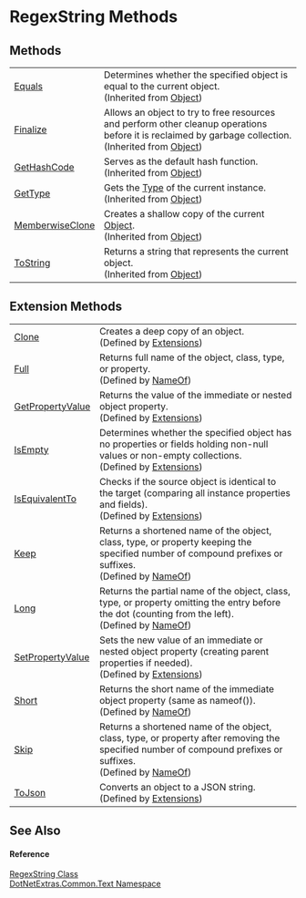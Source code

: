 # RegexString Methods




## Methods
<table>
<tr>
<td><a href="https://learn.microsoft.com/dotnet/api/system.object.equals#system-object-equals(system-object)" target="_blank" rel="noopener noreferrer">Equals</a></td>
<td>Determines whether the specified object is equal to the current object.<br />(Inherited from <a href="https://learn.microsoft.com/dotnet/api/system.object" target="_blank" rel="noopener noreferrer">Object</a>)</td></tr>
<tr>
<td><a href="https://learn.microsoft.com/dotnet/api/system.object.finalize" target="_blank" rel="noopener noreferrer">Finalize</a></td>
<td>Allows an object to try to free resources and perform other cleanup operations before it is reclaimed by garbage collection.<br />(Inherited from <a href="https://learn.microsoft.com/dotnet/api/system.object" target="_blank" rel="noopener noreferrer">Object</a>)</td></tr>
<tr>
<td><a href="https://learn.microsoft.com/dotnet/api/system.object.gethashcode" target="_blank" rel="noopener noreferrer">GetHashCode</a></td>
<td>Serves as the default hash function.<br />(Inherited from <a href="https://learn.microsoft.com/dotnet/api/system.object" target="_blank" rel="noopener noreferrer">Object</a>)</td></tr>
<tr>
<td><a href="https://learn.microsoft.com/dotnet/api/system.object.gettype" target="_blank" rel="noopener noreferrer">GetType</a></td>
<td>Gets the <a href="https://learn.microsoft.com/dotnet/api/system.type" target="_blank" rel="noopener noreferrer">Type</a> of the current instance.<br />(Inherited from <a href="https://learn.microsoft.com/dotnet/api/system.object" target="_blank" rel="noopener noreferrer">Object</a>)</td></tr>
<tr>
<td><a href="https://learn.microsoft.com/dotnet/api/system.object.memberwiseclone" target="_blank" rel="noopener noreferrer">MemberwiseClone</a></td>
<td>Creates a shallow copy of the current <a href="https://learn.microsoft.com/dotnet/api/system.object" target="_blank" rel="noopener noreferrer">Object</a>.<br />(Inherited from <a href="https://learn.microsoft.com/dotnet/api/system.object" target="_blank" rel="noopener noreferrer">Object</a>)</td></tr>
<tr>
<td><a href="https://learn.microsoft.com/dotnet/api/system.object.tostring" target="_blank" rel="noopener noreferrer">ToString</a></td>
<td>Returns a string that represents the current object.<br />(Inherited from <a href="https://learn.microsoft.com/dotnet/api/system.object" target="_blank" rel="noopener noreferrer">Object</a>)</td></tr>
</table>

## Extension Methods
<table>
<tr>
<td><a href="b670c279-23ad-0b63-12e2-996cadcfd71f.md">Clone</a></td>
<td>Creates a deep copy of an object.<br />(Defined by <a href="cd9aff4b-4a32-a8a4-5f57-e5fc9dbf4b67.md">Extensions</a>)</td></tr>
<tr>
<td><a href="7f956b7b-024d-5d38-c09f-7207e9d91ca3.md">Full</a></td>
<td>Returns full name of the object, class, type, or property.<br />(Defined by <a href="4d9b8d97-0e02-2be7-3992-328efcc7d771.md">NameOf</a>)</td></tr>
<tr>
<td><a href="df82af8f-4bd6-cfbf-3c15-5ff6c82ca1e5.md">GetPropertyValue</a></td>
<td>Returns the value of the immediate or nested object property.<br />(Defined by <a href="cd9aff4b-4a32-a8a4-5f57-e5fc9dbf4b67.md">Extensions</a>)</td></tr>
<tr>
<td><a href="ec3ea06d-87dd-491e-f97b-cd513ba606d6.md">IsEmpty</a></td>
<td>Determines whether the specified object has no properties or fields holding non-null values or non-empty collections.<br />(Defined by <a href="cd9aff4b-4a32-a8a4-5f57-e5fc9dbf4b67.md">Extensions</a>)</td></tr>
<tr>
<td><a href="30c10c95-ab06-425c-c215-0588373c6ce5.md">IsEquivalentTo</a></td>
<td>Checks if the source object is identical to the target (comparing all instance properties and fields).<br />(Defined by <a href="cd9aff4b-4a32-a8a4-5f57-e5fc9dbf4b67.md">Extensions</a>)</td></tr>
<tr>
<td><a href="83cd6be1-35a7-9e12-9d87-5a9d342c8efa.md">Keep</a></td>
<td>Returns a shortened name of the object, class, type, or property keeping the specified number of compound prefixes or suffixes.<br />(Defined by <a href="4d9b8d97-0e02-2be7-3992-328efcc7d771.md">NameOf</a>)</td></tr>
<tr>
<td><a href="68206f70-4fba-59f9-c83b-d3a46bcebf70.md">Long</a></td>
<td>Returns the partial name of the object, class, type, or property omitting the entry before the dot (counting from the left).<br />(Defined by <a href="4d9b8d97-0e02-2be7-3992-328efcc7d771.md">NameOf</a>)</td></tr>
<tr>
<td><a href="e2617e0b-3764-f767-1ccc-fc47d7b49e71.md">SetPropertyValue</a></td>
<td>Sets the new value of an immediate or nested object property (creating parent properties if needed).<br />(Defined by <a href="cd9aff4b-4a32-a8a4-5f57-e5fc9dbf4b67.md">Extensions</a>)</td></tr>
<tr>
<td><a href="78e73933-ba5e-cf81-0743-df14426d6bd7.md">Short</a></td>
<td>Returns the short name of the immediate object property (same as nameof()).<br />(Defined by <a href="4d9b8d97-0e02-2be7-3992-328efcc7d771.md">NameOf</a>)</td></tr>
<tr>
<td><a href="75b5bb8f-7259-1d16-23f9-899b9022fb3c.md">Skip</a></td>
<td>Returns a shortened name of the object, class, type, or property after removing the specified number of compound prefixes or suffixes.<br />(Defined by <a href="4d9b8d97-0e02-2be7-3992-328efcc7d771.md">NameOf</a>)</td></tr>
<tr>
<td><a href="21d017d8-9be3-e598-aaad-ea36c9a014a4.md">ToJson</a></td>
<td>Converts an object to a JSON string.<br />(Defined by <a href="cd9aff4b-4a32-a8a4-5f57-e5fc9dbf4b67.md">Extensions</a>)</td></tr>
</table>

## See Also


#### Reference
<a href="cabee7bd-83e0-517e-bf6f-25dd5f1f288b.md">RegexString Class</a>  
<a href="10b5cf0d-dc51-2132-aa59-84b581d400eb.md">DotNetExtras.Common.Text Namespace</a>  

